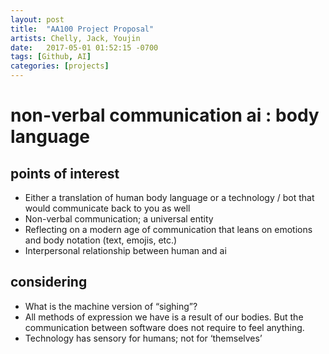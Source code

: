 ```yaml
---
layout: post
title:  "AA100 Project Proposal"
artists: Chelly, Jack, Youjin
date:   2017-05-01 01:52:15 -0700
tags: [Github, AI]
categories: [projects]
---
```


# non-verbal communication ai : body language

## points of interest
* Either a translation of human body language or a technology / bot that would communicate back to you as well
* Non-verbal communication; a universal entity
* Reflecting on a modern age of communication that leans on emotions and body notation (text, emojis, etc.) 
* Interpersonal relationship between human and ai 

## considering
* What is the machine version of “sighing”? 
* All methods of expression we have is a result of our bodies. But the communication between software does not require to feel anything.
* Technology has sensory for humans; not for ‘themselves’


